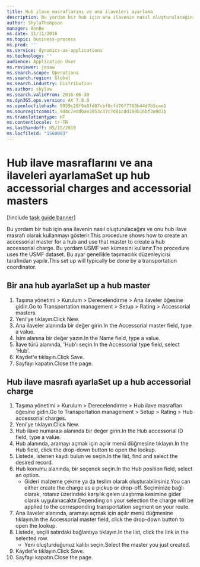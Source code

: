 ```yaml
---
title: Hub ilave masraflarını ve ana ilaveleri ayarlama
description: Bu yordam bir hub için ana ilavenin nasıl oluşturulacağını ve onu hub ilave masrafı olarak kullanmayı gösterir.
author: ShylaThompson
manager: AnnBe
ms.date: 11/11/2016
ms.topic: business-process
ms.prod: ''
ms.service: dynamics-ax-applications
ms.technology: ''
audience: Application User
ms.reviewer: josaw
ms.search.scope: Operations
ms.search.region: Global
ms.search.industry: Distribution
ms.author: shylaw
ms.search.validFrom: 2016-06-30
ms.dyn365.ops.version: AX 7.0.0
ms.openlocfilehash: 9959c20f9a8fd07cbf0cfd76f7760b44d7b5cae1
ms.sourcegitcommit: 9d4c7edd0ae2053c37c7d81cdd180b16bf3a9d3b
ms.translationtype: HT
ms.contentlocale: tr-TR
ms.lasthandoff: 05/15/2019
ms.locfileid: "1560083"
---
```

# <a name="set-up-hub-accessorial-charges-and-accessorial-masters"></a><span data-ttu-id="6c808-103">Hub ilave masraflarını ve ana ilaveleri ayarlama</span><span class="sxs-lookup"><span data-stu-id="6c808-103">Set up hub accessorial charges and accessorial masters</span></span>

[!include [task guide banner](../../includes/task-guide-banner.md)]

<span data-ttu-id="6c808-104">Bu yordam bir hub için ana ilavenin nasıl oluşturulacağını ve onu hub ilave masrafı olarak kullanmayı gösterir.</span><span class="sxs-lookup"><span data-stu-id="6c808-104">This procedure shows how to create an accessorial master for a hub and use that master to create a hub accessorial charge.</span></span> <span data-ttu-id="6c808-105">Bu yordam USMF veri kümesini kullanır.</span><span class="sxs-lookup"><span data-stu-id="6c808-105">The procedure uses the USMF dataset.</span></span> <span data-ttu-id="6c808-106">Bu ayar genellikle taşımacılık düzenleyicisi tarafından yapılır.</span><span class="sxs-lookup"><span data-stu-id="6c808-106">This set up will typically be done by a transportation coordinator.</span></span>


## <a name="set-up-a-hub-master"></a><span data-ttu-id="6c808-107">Bir ana hub ayarla</span><span class="sxs-lookup"><span data-stu-id="6c808-107">Set up a hub master</span></span>
1. <span data-ttu-id="6c808-108">Taşıma yönetimi > Kurulum > Derecelendirme > Ana ilaveler öğesine gidin.</span><span class="sxs-lookup"><span data-stu-id="6c808-108">Go to Transportation management > Setup > Rating > Accessorial masters.</span></span>
2. <span data-ttu-id="6c808-109">Yeni'ye tıklayın.</span><span class="sxs-lookup"><span data-stu-id="6c808-109">Click New.</span></span>
3. <span data-ttu-id="6c808-110">Ana ilaveler alanında bir değer girin.</span><span class="sxs-lookup"><span data-stu-id="6c808-110">In the Accessorial master field, type a value.</span></span>
4. <span data-ttu-id="6c808-111">İsim alanına bir değer yazın.</span><span class="sxs-lookup"><span data-stu-id="6c808-111">In the Name field, type a value.</span></span>
5. <span data-ttu-id="6c808-112">İlave türü alanında, 'Hub'ı seçin.</span><span class="sxs-lookup"><span data-stu-id="6c808-112">In the Accessorial type field, select 'Hub'.</span></span>
6. <span data-ttu-id="6c808-113">Kaydet'e tıklayın.</span><span class="sxs-lookup"><span data-stu-id="6c808-113">Click Save.</span></span>
7. <span data-ttu-id="6c808-114">Sayfayı kapatın.</span><span class="sxs-lookup"><span data-stu-id="6c808-114">Close the page.</span></span>

## <a name="set-up-a-hub-accessorial-charge"></a><span data-ttu-id="6c808-115">Hub ilave masrafı ayarla</span><span class="sxs-lookup"><span data-stu-id="6c808-115">Set up a hub accessorial charge</span></span>
1. <span data-ttu-id="6c808-116">Taşıma yönetimi > Kurulum > Derecelendirme > Hub ilave masrafları öğesine gidin.</span><span class="sxs-lookup"><span data-stu-id="6c808-116">Go to Transportation management > Setup > Rating > Hub accessorial charges.</span></span>
2. <span data-ttu-id="6c808-117">Yeni'ye tıklayın.</span><span class="sxs-lookup"><span data-stu-id="6c808-117">Click New.</span></span>
3. <span data-ttu-id="6c808-118">Hub ilave numarası alanında bir değer girin.</span><span class="sxs-lookup"><span data-stu-id="6c808-118">In the Hub accessorial ID field, type a value.</span></span>
4. <span data-ttu-id="6c808-119">Hub alanında, aramayı açmak için açılır menü düğmesine tıklayın.</span><span class="sxs-lookup"><span data-stu-id="6c808-119">In the Hub field, click the drop-down button to open the lookup.</span></span>
5. <span data-ttu-id="6c808-120">Listede, istenen kaydı bulun ve seçin.</span><span class="sxs-lookup"><span data-stu-id="6c808-120">In the list, find and select the desired record.</span></span>
6. <span data-ttu-id="6c808-121">Hub konumu alanında, bir seçenek seçin.</span><span class="sxs-lookup"><span data-stu-id="6c808-121">In the Hub position field, select an option.</span></span>
    * <span data-ttu-id="6c808-122">Gideri malzeme çekme ya da teslim olarak oluşturabilirsiniz.</span><span class="sxs-lookup"><span data-stu-id="6c808-122">You can either create the charge as a pickup or drop-off.</span></span> <span data-ttu-id="6c808-123">Seçiminize bağlı olarak, rotanız üzerindeki karşılık gelen ulaştırma kesimine gider olarak uygulanacaktır.</span><span class="sxs-lookup"><span data-stu-id="6c808-123">Depending on your selection the charge will be applied to the corresponding transportation segment on your route.</span></span>  
7. <span data-ttu-id="6c808-124">Ana ilaveler alanında, aramayı açmak için açılır menü düğmesine tıklayın.</span><span class="sxs-lookup"><span data-stu-id="6c808-124">In the Accessorial master field, click the drop-down button to open the lookup.</span></span>
8. <span data-ttu-id="6c808-125">Listede, seçili satırdaki bağlantıya tıklayın.</span><span class="sxs-lookup"><span data-stu-id="6c808-125">In the list, click the link in the selected row.</span></span>
    * <span data-ttu-id="6c808-126">Yeni oluşturduğunuz kalıbı seçin.</span><span class="sxs-lookup"><span data-stu-id="6c808-126">Select the master you just created.</span></span>  
9. <span data-ttu-id="6c808-127">Kaydet'e tıklayın.</span><span class="sxs-lookup"><span data-stu-id="6c808-127">Click Save.</span></span>
10. <span data-ttu-id="6c808-128">Sayfayı kapatın.</span><span class="sxs-lookup"><span data-stu-id="6c808-128">Close the page.</span></span>

